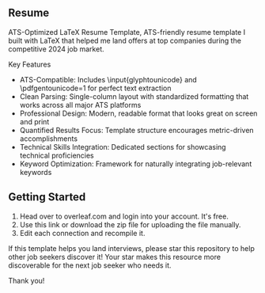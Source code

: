 ## Resume
ATS-Optimized LaTeX Resume Template, ATS-friendly resume template I built with LaTeX that helped me land offers at top companies during the competitive 2024 job market.

Key Features
- ATS-Compatible: Includes \input{glyphtounicode} and \pdfgentounicode=1 for perfect text extraction
- Clean Parsing: Single-column layout with standardized formatting that works across all major ATS platforms
- Professional Design: Modern, readable format that looks great on screen and print
- Quantified Results Focus: Template structure encourages metric-driven accomplishments
- Technical Skills Integration: Dedicated sections for showcasing technical proficiencies
- Keyword Optimization: Framework for naturally integrating job-relevant keywords

## Getting Started
1. Head over to overleaf.com and login into your account. It's free.
2. Use this link or download the zip file for uploading the file manually. 
3. Edit each connection and recompile it. 

If this template helps you land interviews, please star this repository to help other job seekers discover it! 
Your star makes this resource more discoverable for the next job seeker who needs it. 

Thank you!




